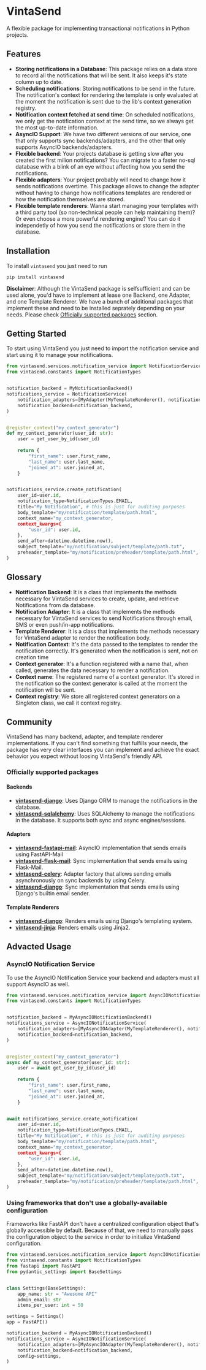 # VintaSend

A flexible package for implementing transactional notifications in Python projects.

## Features
* **Storing notifications in a Database**: This package relies on a data store to record all the notifications that will be sent. It also keeps it's state column up to date.
* **Scheduling notifications**: Storing notifications to be send in the future. The notification's context for rendering the template is only evaluated at the moment the notification is sent due to the lib's context generation registry.
* **Notification context fetched at send time**: On scheduled notifications, we only get the notification context at the send time, so we always get the most up-to-date information.
* **AsyncIO Support**: We have two different versions of our service, one that only supports sync backends/adapters, and the other that only supports AsyncIO backends/adapters. 
* **Flexible backend**: Your projects database is getting slow after you created the first milion notifications? You can migrate to a faster no-sql database with a blink of an eye without affecting how you send the notifications.
* **Flexible adapters**: Your project probably will need to change how it sends notifications overtime. This package allows to change the adapter without having to change how notifications templates are rendered or how the notification themselves are stored.
* **Flexible template renderers**: Wanna start managing your templates with a third party tool (so non-technical people can help maintaining them)? Or even choose a more powerful rendering engine? You can do it independetly of how you send the notifications or store them in the database.


## Installation

To install `vintasend` you just need to run 

```shell
pip install vintasend
```

**Disclaimer**: Although the VintaSend package is selfsufficient and can be used alone, you'd have to implement at lease one Backend, one Adapter, and one Template Renderer. We have a bunch of additional packages that implement these and need to be installed seprately depending on your needs. Please check [Officially supported packages](#officially-supported-packages) section.


## Getting Started

To start using VintaSend you just need to import the notification service and start using it to manage your notifications.

```python
from vintasend.services.notification_service import NotificationService, register_context
from vintasend.constants import NotificationTypes


notification_backend = MyNotificationBackend() 
notifications_service = NotificationService(
    notification_adapters=[MyAdapter(MyTemplateRenderer(), notification_backend)], 
    notification_backend=notification_backend,
)


@register_context("my_context_generator")
def my_context_generator(user_id: str):
    user = get_user_by_id(user_id)
    
    return {
        "first_name": user.first_name,
        "last_name": user.last_name,
        "joined_at": user.joined_at,
    }


notifications_service.create_notification(
    user_id=user.id,
    notification_type=NotificationTypes.EMAIL,
    title="My Notification", # this is just for auditing purposes
    body_template="my/notification/template/path.html",
    context_name="my_context_generator,
    context_kwargs={
        "user_id": user.id,
    },
    send_after=datetime.datetime.now(),
    subject_template="my/notification/subject/template/path.txt",
    preheader_template="my/notification/preheader/template/path.html",
)
```

## Glossary

* **Notification Backend**: It is a class that implements the methods necessary for VintaSend services to create, update, and retrieve Notifications from da database.
* **Notification Adapter**: It is a class that implements the methods necessary for VintaSend services to send Notifications through email, SMS or even push/in-app notifications.
* **Template Renderer**: It is a class that implements the methods necessary for VintaSend adapter to render the notification body.
* **Notification Context**: It's the data passed to the templates to render the notification correctly. It's generated when the notification is sent, not on creation time
* **Context generator**: It's a function registered with a name that, when called, generates the data necessary to render a notification.
* **Context name**: The registered name of a context generator. It's stored in the notification so the context generator is called at the moment the notification will be sent.
* **Context registry**: We store all registered context generators on a Singleton class, we call it context registry. 


## Community

VintaSend has many backend, adapter, and template renderer implementations. If you can't find something that fulfills your needs, the package has very clear interfaces you can implement and achieve the exact behavior you expect without loosing VintaSend's friendly API.

### Officially supported packages 

#### Backends

* **[vintasend-django](https://github.com/vintasoftware/vintasend-django/)**: Uses Django ORM to manage the notifications in the database.
* **[vintasend-sqlalchemy](https://github.com/vintasoftware/vintasend-sqlalchemy/)**: Uses SQLAlchemy to manage the notifications in the database. It supports both sync and async engines/sessions.

#### Adapters

* **[vintasend-fastapi-mail](https://github.com/vintasoftware/vintasend-fastapi-mail/)**: AsyncIO implementation that sends emails using FastAPI-Mail
* **[vintasend-flask-mail](https://github.com/vintasoftware/vintasend-flask-mail/)**: Sync implementation that sends emails using Flask-Mail.
* **[vintasend-celery](https://github.com/vintasoftware/vintasend-celery/)**: Adapter factory that allows sending emails asynchronously on sync backends by using Celery.
* **[vintasend-django](https://github.com/vintasoftware/vintasend-django/)**: Sync implementation that sends emails using Django's builtin email sender.

#### Template Renderers
* **[vintasend-django](https://github.com/vintasoftware/vintasend-django/)**: Renders emails using Django's templating system.
* **[vintasend-jinja](https://github.com/vintasoftware/vintasend-jinja/)**: Renders emails using Jinja2.


## Advacted Usage

### AsyncIO Notification Service

To use the AsyncIO Notification Service your backend and adapters must all support AsyncIO as well.

```python
from vintasend.services.notification_service import AsyncIONotificationService, register_context
from vintasend.constants import NotificationTypes


notification_backend = MyAsyncIONotificationBackend() 
notifications_service = AsyncIONotificationService(
    notification_adapters=[MyAsyncIOAdapter(MyTemplateRenderer(), notification_backend)], 
    notification_backend=notification_backend,
)


@register_context("my_context_generator")
async def my_context_generator(user_id: str):
    user = await get_user_by_id(user_id)
    
    return {
        "first_name": user.first_name,
        "last_name": user.last_name,
        "joined_at": user.joined_at,
    }


await notifications_service.create_notification(
    user_id=user.id,
    notification_type=NotificationTypes.EMAIL,
    title="My Notification", # this is just for auditing purposes
    body_template="my/notification/template/path.html",
    context_name="my_context_generator,
    context_kwargs={
        "user_id": user.id,
    },
    send_after=datetime.datetime.now(),
    subject_template="my/notification/subject/template/path.txt",
    preheader_template="my/notification/preheader/template/path.html",
)
```

### Using frameworks that don't use a globally-available configuration

Frameworks like FastAPI don't have a centralized configuration object that's globally accessible by default. Because of that, we need to manually pass the configuration object to the service in order to initialize VintaSend configuration.


```python
from vintasend.services.notification_service import AsyncIONotificationService, register_context
from vintasend.constants import NotificationTypes
from fastapi import FastAPI
from pydantic_settings import BaseSettings


class Settings(BaseSettings):
    app_name: str = "Awesome API"
    admin_email: str
    items_per_user: int = 50

settings = Settings()
app = FastAPI()

notification_backend = MyAsyncIONotificationBackend() 
notifications_service = AsyncIONotificationService(
    notification_adapters=[MyAsyncIOAdapter(MyTemplateRenderer(), notification_backend)], 
    notification_backend=notification_backend,
    config=settings,
)
```
